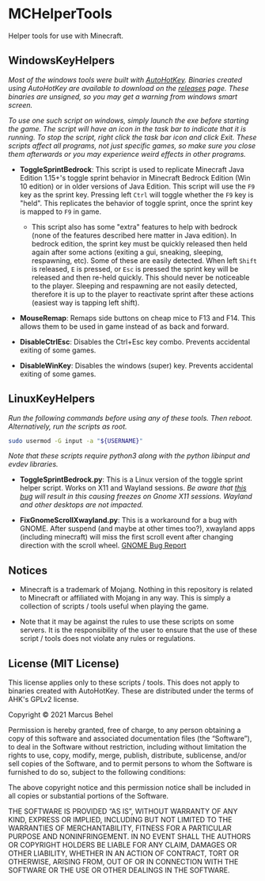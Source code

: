 # MCHelperTools
Helper tools for use with Minecraft.


## WindowsKeyHelpers

*Most of the windows tools were built with [AutoHotKey](https://www.autohotkey.com/). Binaries created using AutoHotKey are available to download on the [releases](https://github.com/MB3hel/MCHelperTools/releases) page. These binaries are unsigned, so you may get a warning from windows smart screen.*

*To use one such script on windows, simply launch the exe before starting the game. The script will have an icon in the task bar to indicate that it is running. To stop the script, right click the task bar icon and click Exit. These scripts affect all programs, not just specific games, so make sure you close them afterwards or you may experience weird effects in other programs.*

- **ToggleSprintBedrock**: This script is used to replicate Minecraft Java Edition 1.15+'s toggle sprint behavior in Minecraft Bedrock Edition (Win 10 edition) or in older versions of Java Edition. This script will use the `F9` key as the sprint key. Pressing left `Ctrl` will toggle whether the `F9` key is "held". This replicates the behavior of toggle sprint, once the sprint key is mapped to `F9` in game.   
    - This script also has some "extra" features to help with bedrock (none of the features described here matter in Java edition). In bedrock edition, the sprint key must be quickly released then held again after some actions (exiting a gui, sneaking, sleeping, respawning, etc). Some of these are easily detected. When left `Shift` is released, `E` is pressed, or `Esc` is pressed the sprint key will be released and then re-held quickly. This should never be noticeable to the player. Sleeping and respawning are not easily detected, therefore it is up to the player to reactivate sprint after these actions (easiest way is tapping left shift).

- **MouseRemap**: Remaps side buttons on cheap mice to F13 and F14. This allows them to be used in game instead of as back and forward.

- **DisableCtrlEsc**: Disables the Ctrl+Esc key combo. Prevents accidental exiting of some games.

- **DisableWinKey**: Disables the windows (super) key. Prevents accidental exiting of some games.



## LinuxKeyHelpers

*Run the following commands before using any of these tools. Then reboot. Alternatively, run the scripts as root.*

```sh
sudo usermod -G input -a "${USERNAME}"
```

*Note that these scripts require python3 along with the python libinput and evdev libraries.*

- **ToggleSprintBedrock.py**: This is a Linux version of the toggle sprint helper script. Works on X11 and Wayland sessions. *Be aware that [this bug](https://gitlab.gnome.org/GNOME/mutter/-/issues/398) will result in this causing freezes on Gnome X11 sessions. Wayland and other desktops are not impacted.*

- **FixGnomeScrollXwayland.py**: This is a workaround for a bug with GNOME. After suspend (and maybe at other times too?), xwayland apps (including minecraft) will miss the first scroll event after changing direction with the scroll wheel. [GNOME Bug Report](https://gitlab.gnome.org/GNOME/gnome-shell/-/issues/5896)


## Notices

- Minecraft is a trademark of Mojang. Nothing in this repository is related to Minecraft or affiliated with Mojang in any way. This is simply a collection of scripts / tools useful when playing the game.

- Note that it may be against the rules to use these scripts on some servers. It is the responsibility of the user to ensure that the use of these script / tools does not violate any rules or regulations.



## License (MIT License)

This license applies only to these scripts / tools. This does not apply to binaries created with AutoHotKey. These are distributed under the terms of AHK's GPLv2 license.

Copyright © 2021 Marcus Behel

Permission is hereby granted, free of charge, to any person obtaining a copy of this software and associated documentation files (the “Software”), to deal in the Software without restriction, including without limitation the rights to use, copy, modify, merge, publish, distribute, sublicense, and/or sell copies of the Software, and to permit persons to whom the Software is furnished to do so, subject to the following conditions:

The above copyright notice and this permission notice shall be included in all copies or substantial portions of the Software.

THE SOFTWARE IS PROVIDED “AS IS”, WITHOUT WARRANTY OF ANY KIND, EXPRESS OR IMPLIED, INCLUDING BUT NOT LIMITED TO THE WARRANTIES OF MERCHANTABILITY, FITNESS FOR A PARTICULAR PURPOSE AND NONINFRINGEMENT. IN NO EVENT SHALL THE AUTHORS OR COPYRIGHT HOLDERS BE LIABLE FOR ANY CLAIM, DAMAGES OR OTHER LIABILITY, WHETHER IN AN ACTION OF CONTRACT, TORT OR OTHERWISE, ARISING FROM, OUT OF OR IN CONNECTION WITH THE SOFTWARE OR THE USE OR OTHER DEALINGS IN THE SOFTWARE.
